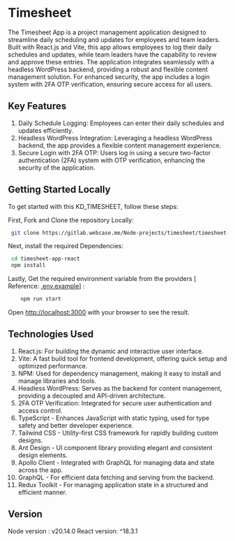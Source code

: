 # Timesheet

The Timesheet App is a project management application designed to streamline daily scheduling and updates for employees and team leaders. Built with React.js and Vite, this app allows employees to log their daily schedules and updates, while team leaders have the capability to review and approve these entries. The application integrates seamlessly with a headless WordPress backend, providing a robust and flexible content management solution. For enhanced security, the app includes a login system with 2FA OTP verification, ensuring secure access for all users.

## Key Features

1. Daily Schedule Logging: Employees can enter their daily schedules and updates efficiently.
2. Headless WordPress Integration: Leveraging a headless WordPress backend, the app provides a flexible content management experience.
3. Secure Login with 2FA OTP: Users log in using a secure two-factor authentication (2FA) system with OTP verification, enhancing the security of the application.

## Getting Started Locally

To get started with this KD_TIMESHEET, follow these steps:

First, Fork and Clone the repository Locally:

  ```bash
   git clone https://gitlab.webcase.me/Node-projects/timesheet/timesheet-app-react.git
  ```

Next, install the required Dependencies:

 ```bash
  cd timesheet-app-react
  npm install
```

Lastly, Get the required environment variable from the providers [ Reference: [.env.example](/.env.example)] :

```bash
    npm run start
```

Open [http://localhost:3000](http://localhost:3000) with your browser to see the result.

## Technologies Used

1. React.js: For building the dynamic and interactive user interface.
2. Vite: A fast build tool for frontend development, offering quick setup and optimized performance.
3. NPM: Used for dependency management, making it easy to install and manage libraries and tools.
4. Headless WordPress: Serves as the backend for content management, providing a decoupled and API-driven architecture.
5. 2FA OTP Verification: Integrated for secure user authentication and access control.
6. TypeScript - Enhances JavaScript with static typing, used for type safety and better developer experience.
7. Tailwind CSS - Utility-first CSS framework for rapidly building custom designs.
8. Ant Design - UI component library providing elegant and consistent design elements.
9. Apollo Client - Integrated with GraphQL for managing data and state across the app.
10. GraphQL - For efficient data fetching and serving from the backend.
11. Redux Toolkit - For managing application state in a structured and efficient manner.

## Version

Node version : v20.14.0
React version: ^18.3.1
